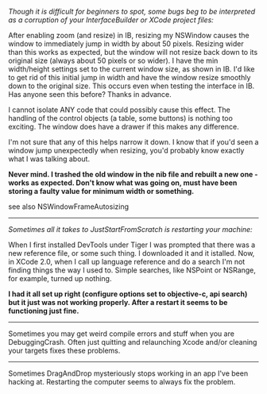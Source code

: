 *Though it is difficult for beginners to spot, some bugs beg to be interpreted as a corruption of your InterfaceBuilder or XCode project files:*

After enabling zoom (and resize) in IB, resizing my NSWindow causes the window to immediately jump in width by about 50 pixels.  Resizing wider than this works as expected, but the window will not resize back down to its original size (always about 50 pixels or so wider).  I have the min width/height settings set to the current window size, as shown in IB.  I'd like to get rid of this initial jump in width and have the window resize smoothly down to the original size.  This occurs even when testing the interface in IB.  Has anyone seen this before?  Thanks in advance.

I cannot isolate ANY code that could possibly cause this effect. The handling of the control objects (a table, some buttons) is nothing too exciting.  The window does have a drawer if this makes any difference.  

I'm not sure that any of this helps narrow it down.  I know that if you'd seen a window jump unexpectedly when resizing, you'd probably know exactly what I was talking about.

**Never mind.  I trashed the old window in the nib file and rebuilt a new one - works as expected.  Don't know what was going on, must have been storing a faulty value for minimum width or something.**

see also NSWindowFrameAutosizing

----

*Sometimes all it takes to JustStartFromScratch is restarting your machine:*

When I first installed DevTools under Tiger I was prompted that there was a new reference file, or some such thing.  I downloaded it and it istalled. Now, in XCode 2.0, when I call up language reference and do a search I'm not finding things the way I used to.  Simple searches, like NSPoint or NSRange, for example, turned up nothing.

**I had it all set up right (configure options set to objective-c, api search) but it just was not working properly. After a restart it seems to be functioning just fine.**

----

Sometimes you may get weird compile errors and stuff when you are DebuggingCrash. Often just quitting and relaunching Xcode and/or cleaning your targets fixes these problems.

----

Sometimes DragAndDrop mysteriously stops working in an app I've been hacking at.  Restarting the computer seems to always fix the problem.
